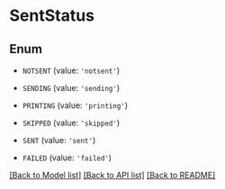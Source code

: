 # SentStatus


## Enum

* `NOTSENT` (value: `'notsent'`)

* `SENDING` (value: `'sending'`)

* `PRINTING` (value: `'printing'`)

* `SKIPPED` (value: `'skipped'`)

* `SENT` (value: `'sent'`)

* `FAILED` (value: `'failed'`)

[[Back to Model list]](../README.md#documentation-for-models) [[Back to API list]](../README.md#documentation-for-api-endpoints) [[Back to README]](../README.md)


